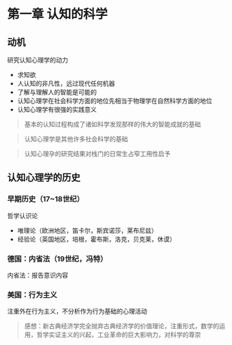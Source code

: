 # 第一章 认知的科学

## 动机
研究认知心理学的动力
- 求知欲 
- 人认知的非凡性，远过现代任何机器
- 了解与理解人的智能是可能的
- 认知心理学在社会科学方面的地位先相当于物理学在自然科学方面的地位
- 认知心理学有很强的实践意义
> 基本的认知过程构成了诸如科学发现那样的伟大的智能成就的基础

> 认知心理学是其他许多社会科学的基础

> 认知心理孕的研究结果对栈门的日常生占窄工用性启予

## 认知心理学的历史
### 早期历史（17~18世纪）
哲学认识论
- 唯理论（欧洲地区，笛卡尔，斯宾诺莎，莱布尼兹）
- 经验论（英国地区，培根，霍布斯，洛克，贝克莱，休谟）
### 德国：内省法（19世纪，冯特）
内省法：报告意识内容
### 美国：行为主义
注重外在行为主义，不分析作为行为基础的心理活动
> 感想：新古典经济学完全抛弃古典经济学的价值理论，注重形式，数学的运用，哲学实证主义的兴起，工业革命的巨大影响力，对科学的尊崇
